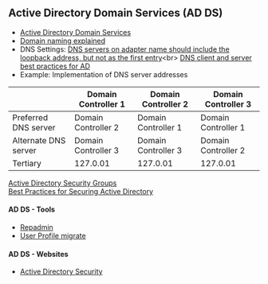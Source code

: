 ## Active Directory Domain Services (AD DS)
* [Active Directory Domain Services](https://docs.microsoft.com/en-us/windows-server/identity/ad-ds/active-directory-domain-services)
* [Domain naming explained](https://docs.google.com/document/d/1QTrEi7ZSpEi4CYMOcE79W1x3F4pAlGE5o19yfCiW1Mg)
* DNS Settings:
[DNS servers on adapter name should include the loopback address, but not as the first entry](https://docs.microsoft.com/en-us/previous-versions/windows/it-pro/windows-server-2008-R2-and-2008/ff807362(v=ws.10))<br>
[DNS client and server best practices for AD](https://blogs.technet.microsoft.com/askds/2010/07/17/friday-mail-sack-saturday-edition/#dnsbest)<br>
* Example: Implementation of DNS server addresses

|                      | Domain Controller 1 | Domain Controller 2 | Domain Controller 3 |
|----------------------|---------------------|---------------------|---------------------|
| Preferred DNS server | Domain Controller 2 | Domain Controller 1 | Domain Controller 1 |
| Alternate DNS server | Domain Controller 3 | Domain Controller 3 | Domain Controller 2 |
| Tertiary             |       127.0.01      |       127.0.01      |       127.0.01      |


[Active Directory Security Groups](https://docs.microsoft.com/en-us/windows/security/identity-protection/access-control/active-directory-security-groups)</br>
[Best Practices for Securing Active Directory](https://docs.microsoft.com/en-us/windows-server/identity/ad-ds/plan/security-best-practices/best-practices-for-securing-active-directory)</br>

    
   #### AD DS - Tools 
   - [Repadmin](http://techgenix.com/repadmin-tool/)
   - [User Profile migrate](https://www.forensit.com/domain-migration.html)

   #### AD DS - Websites
   - [Active Directory Security](https://adsecurity.org/)
